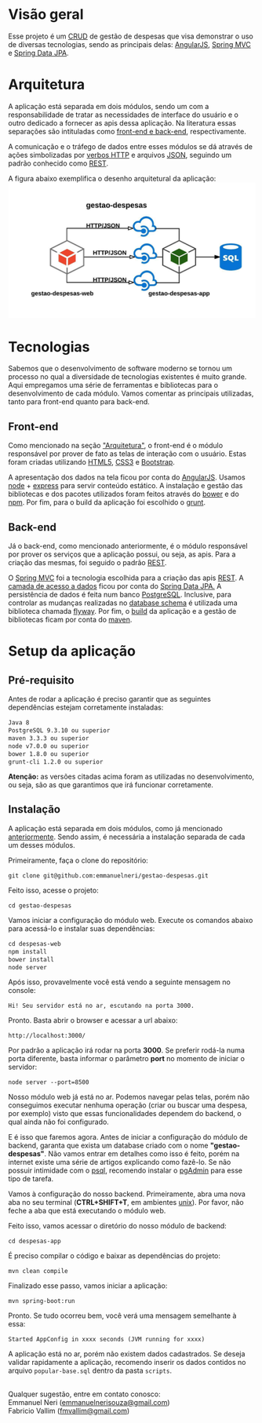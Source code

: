 # Visão geral

Esse projeto é um [CRUD](https://en.wikipedia.org/wiki/Create,_read,_update_and_delete) de gestão de despesas que visa demonstrar o uso de diversas tecnologias, sendo as principais delas: [AngularJS](https://angularjs.org/), [Spring MVC](https://docs.spring.io/spring/docs/current/spring-framework-reference/html/mvc.html) e [Spring Data JPA](http://projects.spring.io/spring-data-jpa/).

# Arquitetura

A aplicação está separada em dois módulos, sendo um com a responsabilidade de tratar as necessidades de interface do usuário e o outro dedicado a fornecer as apis dessa aplicação. Na literatura essas separações são intituladas como [front-end e back-end](https://pt.wikipedia.org/wiki/Front-end_e_back-end), respectivamente.

A comunicação e o tráfego de dados entre esses módulos se dá através de ações simbolizadas por [verbos HTTP](https://developer.mozilla.org/en-US/docs/Web/HTTP/Methods) e arquivos [JSON](https://en.wikipedia.org/wiki/JSON), seguindo um padrão conhecido como [REST](https://en.wikipedia.org/wiki/Representational_state_transfer).

A figura abaixo exemplifica o desenho arquitetural da aplicação:
![image alt text](arquitetura.png)

# Tecnologias

Sabemos que o desenvolvimento de software moderno se tornou um processo no qual a diversidade de tecnologias existentes é muito grande. Aqui empregamos uma série de ferramentas e bibliotecas para o desenvolvimento de cada módulo. Vamos comentar as principais utilizadas, tanto para front-end quanto para back-end.

## Front-end

Como mencionado na seção ["Arquitetura"](#heading=h.wvb1viybgtwc), o front-end é o módulo responsável por prover de fato as telas de interação com o usuário. Estas foram criadas utilizando [HTML5](https://en.wikipedia.org/wiki/HTML5), [CSS3](https://developer.mozilla.org/en/docs/Web/CSS/CSS3) e [Bootstrap](http://getbootstrap.com/).

A apresentação dos dados na tela ficou por conta do [AngularJS](https://angularjs.org/). Usamos [node](https://en.wikipedia.org/wiki/Node.js) + [express](https://expressjs.com/) para servir conteúdo estático. A instalação e gestão das bibliotecas e dos pacotes utilizados foram feitos através do [bower](https://bower.io/) e do [npm](https://www.npmjs.com/). Por fim, para o build da aplicação foi escolhido o [grunt](https://gruntjs.com/).

## Back-end

Já o back-end, como mencionado anteriormente, é o módulo responsável por prover os serviços que a aplicação possui, ou seja, as apis. Para a criação das mesmas, foi seguido o padrão [REST](https://en.wikipedia.org/wiki/Representational_state_transfer).

O [Spring MVC](https://docs.spring.io/spring/docs/current/spring-framework-reference/html/mvc.html) foi a tecnologia escolhida para a criação das apis [REST](https://en.wikipedia.org/wiki/Representational_state_transfer). A [camada de acesso a dados](https://en.wikipedia.org/wiki/Data_access_layer) ficou por conta do [Spring Data JPA.](http://projects.spring.io/spring-data-jpa/) A persistência de dados é feita num banco [PostgreSQL](https://en.wikipedia.org/wiki/PostgreSQL). Inclusive, para controlar as mudanças realizadas no [database schema](https://en.wikipedia.org/wiki/Database_schema) é utilizada uma biblioteca chamada [flyway](https://flywaydb.org/). Por fim, o [build](https://en.wikipedia.org/wiki/Software_build) da aplicação e a gestão de bibliotecas ficam por conta do [maven](https://maven.apache.org/).

# Setup da aplicação

## Pré-requisito

Antes de rodar a aplicação é preciso garantir que as seguintes dependências estejam corretamente instaladas:
```
Java 8
PostgreSQL 9.3.10 ou superior
maven 3.3.3 ou superior
node v7.0.0 ou superior
bower 1.8.0 ou superior
grunt-cli 1.2.0 ou superior
```
**Atenção:** as versões citadas acima foram as utilizadas no desenvolvimento, ou seja, são as que garantimos que irá funcionar corretamente.

## Instalação

A aplicação está separada em dois módulos, como já mencionado [anteriormente](#heading=h.wvb1viybgtwc). Sendo assim, é necessária a instalação separada de cada um desses módulos.

Primeiramente, faça o clone do repositório:
```
git clone git@github.com:emmanuelneri/gestao-despesas.git
```
Feito isso, acesse o projeto:
```
cd gestao-despesas
```
Vamos iniciar a configuração do módulo web. Execute os comandos abaixo para acessá-lo e instalar suas dependências:
```
cd despesas-web
npm install
bower install
node server
```
Após isso, provavelmente você está vendo a seguinte mensagem no console:
```
Hi! Seu servidor está no ar, escutando na porta 3000.
```
Pronto. Basta abrir o browser e acessar a url abaixo:
```
http://localhost:3000/
```
Por padrão a aplicação irá rodar na porta **3000**. Se preferir rodá-la numa porta diferente, basta informar o parâmetro **port** no momento de iniciar o servidor:
```
node server --port=8500
```
Nosso módulo web já está no ar. Podemos navegar pelas telas, porém não conseguimos executar nenhuma operação (criar ou buscar uma despesa, por exemplo) visto que essas funcionalidades dependem do backend, o qual ainda não foi configurado.

E é isso que faremos agora. Antes de iniciar a configuração do módulo de backend, garanta que exista um database criado com o nome **"gestao-despesas"**. Não vamos entrar em detalhes como isso é feito, porém na internet existe uma série de artigos explicando como fazê-lo. Se não possuir intimidade com o [psql](http://postgresguide.com/utilities/psql.html), recomendo instalar o [pgAdmin](https://www.pgadmin.org/) para esse tipo de tarefa.

Vamos à configuração do nosso backend. Primeiramente, abra uma nova aba no seu terminal (**CTRL+SHIFT+T**, em ambientes [unix](https://en.wikipedia.org/wiki/Unix)). Por favor, não feche a aba que está executando o módulo web.

Feito isso, vamos acessar o diretório do nosso módulo de backend:
```
cd despesas-app
```
É preciso compilar o código e baixar as dependências do projeto:
```
mvn clean compile
```
Finalizado esse passo, vamos iniciar a aplicação:
```
mvn spring-boot:run
```
Pronto. Se tudo ocorreu bem, você verá uma mensagem semelhante à essa:
```
Started AppConfig in xxxx seconds (JVM running for xxxx)
```
A aplicação está no ar, porém não existem dados cadastrados. Se deseja validar rapidamente a aplicação, recomendo inserir os dados contidos no arquivo ```popular-base.sql``` dentro da pasta ```scripts```.

<br/>Qualquer sugestão, entre em contato conosco:<br/>
Emmanuel Neri (emmanuelnerisouza@gmail.com)<br/>
Fabricio Vallim (fmvallim@gmail.com)
